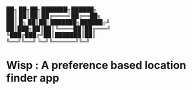██╗    ██╗██╗███████╗██████╗   
██║    ██║██║██╔════╝██╔══██╗   
██║ █╗ ██║██║███████╗██████╔╝    
██║███╗██║██║╚════██║██╔═══╝   
╚███╔███╔╝██║███████║██║           
 ╚══╝╚══╝ ╚═╝╚══════╝╚═╝     

# Wisp : A preference based location finder app
